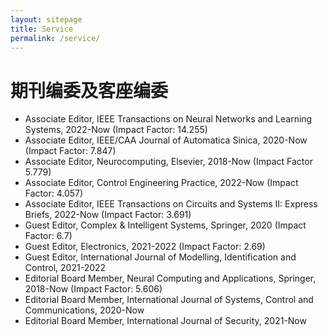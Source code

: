 ```yaml
---
layout: sitepage
title: Service
permalink: /service/
---
```


# 期刊编委及客座编委 #

* Associate Editor, IEEE Transactions on Neural Networks and Learning Systems, 2022-Now (Impact Factor: 14.255)
* Associate Editor, IEEE/CAA Journal of Automatica Sinica, 2020-Now (Impact Factor: 7.847)
* Associate Editor, Neurocomputing, Elsevier, 2018-Now (Impact Factor 5.779)
* Associate Editor, Control Engineering Practice, 2022-Now (Impact Factor: 4.057) 
* Associate Editor, IEEE Transactions on Circuits and Systems II: Express Briefs, 2022-Now (Impact Factor: 3.691)
* Guest Editor, Complex & Intelligent Systems, Springer, 2020 (Impact Factor: 6.7)
* Guest Editor, Electronics, 2021-2022 (Impact Factor: 2.69)
* Guest Editor, International Journal of Modelling, Identification and Control, 2021-2022 
* Editorial Board Member, Neural Computing and Applications, Springer, 2018-Now (Impact Factor: 5.606)
* Editorial Board Member, International Journal of Systems, Control and Communications, 2020-Now
* Editorial Board Member, International Journal of Security, 2021-Now
